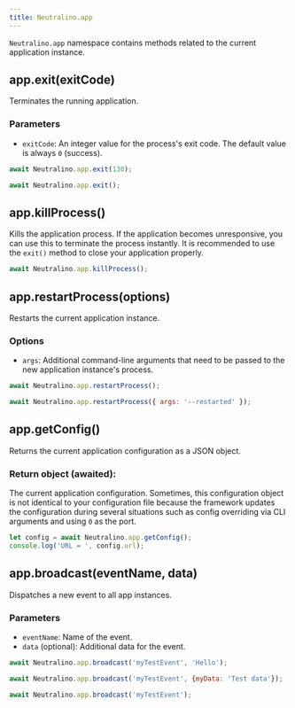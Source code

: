 ```yaml
---
title: Neutralino.app
---
```


`Neutralino.app` namespace contains methods related to the current application instance.

## app.exit(exitCode)
Terminates the running application.

### Parameters

- `exitCode`: An integer value for the process's exit code. The default value is always `0` (success).

```js
await Neutralino.app.exit(130);

await Neutralino.app.exit();
```

## app.killProcess()
Kills the application process. If the application becomes unresponsive,
you can use this to terminate the process instantly. It is recommended
to use the `exit()` method to close your application properly.


```js
await Neutralino.app.killProcess();
```

## app.restartProcess(options)
Restarts the current application instance.

### Options

- `args`: Additional command-line arguments that need to be passed to the new application instance's process.

```js
await Neutralino.app.restartProcess();

await Neutralino.app.restartProcess({ args: '--restarted' });
```

## app.getConfig()
Returns the current application configuration as a JSON object.

### Return object (awaited):
The current application configuration. Sometimes, this configuration object is not identical to your configuration file
because the framework updates the configuration during several situations such as config overriding via CLI arguments
and using `0` as the port.

```js
let config = await Neutralino.app.getConfig();
console.log('URL = ', config.url);
```

## app.broadcast(eventName, data)
Dispatches a new event to all app instances.


### Parameters

- `eventName`: Name of the event.
- `data` (optional): Additional data for the event.

```js
await Neutralino.app.broadcast('myTestEvent', 'Hello');

await Neutralino.app.broadcast('myTestEvent', {myData: 'Test data'});

await Neutralino.app.broadcast('myTestEvent');
```
